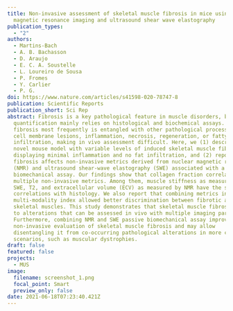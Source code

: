 ```yaml
---
title: Non-invasive assessment of skeletal muscle fibrosis in mice using nuclear
  magnetic resonance imaging and ultrasound shear wave elastography
publication_types:
  - "2"
authors:
  - Martins-Bach
  - A. B. Bachasson
  - D. Araujo
  - E. C. A. Soustelle
  - L. Loureiro de Sousa
  - P. Fromes
  - Y. Carlier
  - P. G.
doi: https://www.nature.com/articles/s41598-020-78747-8
publication: Scientific Reports
publication_short: Sci Rep
abstract: Fibrosis is a key pathological feature in muscle disorders, but its
  quantification mainly relies on histological and biochemical assays. Muscle
  fibrosis most frequently is entangled with other pathological processes, as
  cell membrane lesions, inflammation, necrosis, regeneration, or fatty
  infiltration, making in vivo assessment difficult. Here, we (1) describe a
  novel mouse model with variable levels of induced skeletal muscle fibrosis
  displaying minimal inflammation and no fat infiltration, and (2) report how
  fibrosis affects non-invasive metrics derived from nuclear magnetic resonance
  (NMR) and ultrasound shear-wave elastography (SWE) associated with a passive
  biomechanical assay. Our findings show that collagen fraction correlates with
  multiple non-invasive metrics. Among them, muscle stiffness as measured by
  SWE, T2, and extracellular volume (ECV) as measured by NMR have the strongest
  correlations with histology. We also report that combining metrics in a
  multi-modality index allowed better discrimination between fibrotic and normal
  skeletal muscles. This study demonstrates that skeletal muscle fibrosis leads
  to alterations that can be assessed in vivo with multiple imaging parameters.
  Furthermore, combining NMR and SWE passive biomechanical assay improves the
  non-invasive evaluation of skeletal muscle fibrosis and may allow
  disentangling it from co-occurring pathological alterations in more complex
  scenarios, such as muscular dystrophies.
draft: false
featured: false
projects:
  - MUS
image:
  filename: screenshot_1.png
  focal_point: Smart
  preview_only: false
date: 2021-06-18T07:23:40.421Z
---
```

